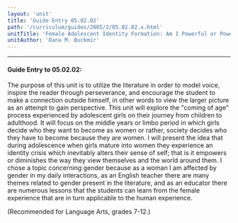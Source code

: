 ```yaml
---
layout: 'unit'
title: 'Guide Entry 05.02.02'
path: '/curriculum/guides/2005/2/05.02.02.x.html'
unitTitle: 'Female Adolescent Identity Formation: Am I Powerful or Powerless?'
unitAuthor: 'Dana M. Buckmir'
---
```


<body>
<hr/>
 <h4>
  Guide Entry to 05.02.02:
 </h4>
 <p>
  The purpose of this unit is to utilize the literature in order to model voice, inspire the reader through perseverance, and encourage the student to make a connection outside himself, in other words to view the larger picture as an attempt to gain perspective. This unit will explore the "coming of age" process experienced by adolescent girls on their journey from children to adulthood. It will focus on the middle years or limbo period in which girls decide who they want to become as women or rather, society decides who they have to become because they are women. I will present the idea that during adolescence when girls mature into women they experience an identity crisis which inevitably alters their sense of self; that is it empowers or diminishes the way they view themselves and the world around them. I chose a topic concerning gender because as a woman I am affected by gender in my daily interactions, as an English teacher there are many themes related to gender present in the literature, and as an educator there are numerous lessons that the students can learn from the female experience that are in turn applicable to the human experience.
 </p>
<p>
  (Recommended for Language Arts, grades 7-12.)
 </p>

</body>
